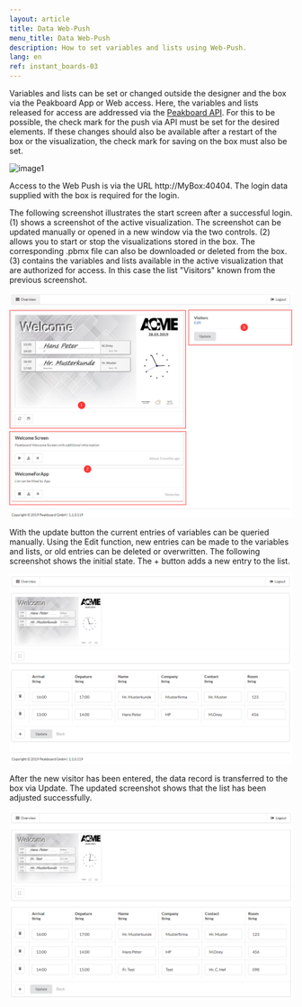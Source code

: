```yaml
---
layout: article
title: Data Web-Push
menu_title: Data Web-Push
description: How to set variables and lists using Web-Push.
lang: en
ref: instant_boards-03
---
```


Variables and lists can be set or changed outside the designer and the box via the Peakboard App or Web access.
Here, the variables and lists released for access are addressed via the [Peakboard API](/misc/07-en-API.html).
For this to be possible, the check mark for the push via API must be set for the desired elements.
If these changes should also be available after a restart of the box or the visualization, the check mark for saving on the box must also be set.

![image1](\assets\images\instant_boards\instant_web\img0.png)

Access to the Web Push is via the URL http://MyBox:40404. 
The login data supplied with the box is required for the login.

The following screenshot illustrates the start screen after a successful login.
(1) shows a screenshot of the active visualization. The screenshot can be updated manually or opened in a new window via the two controls.
(2) allows you to start or stop the visualizations stored in the box. The corresponding .pbmx file can also be downloaded or deleted from the box.
(3) contains the variables and lists available in the active visualization that are authorized for access. In this case the list "Visitors" known from the previous screenshot.

![image1](\assets\images\instant_boards\web\img1.png)

With the update button the current entries of variables can be queried manually.
Using the Edit function, new entries can be made to the variables and lists, or old entries can be deleted or overwritten.
The following screenshot shows the initial state.
The + button adds a new entry to the list.

![image1](\assets\images\instant_boards\web\img2.png)

After the new visitor has been entered, the data record is transferred to the box via Update.
The updated screenshot shows that the list has been adjusted successfully.

![image1](\assets\images\instant_boards\web\img3.png)
